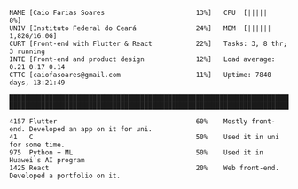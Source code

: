 ```shell
NAME [Caio Farias Soares                       13%]   CPU  [|||||                                     8%]
UNIV [Instituto Federal do Ceará               24%]   MEM  [||||||                           1,82G/16.0G]
CURT [Front-end with Flutter & React           22%]   Tasks: 3, 8 thr; 3 running
INTE [Front-end and product design             12%]   Load average: 0.21 0.17 0.14
CTTC [caiofasoares@gmail.com                   11%]   Uptime: 7840 days, 13:21:49

█████████████████████████████████████████████████████████████████████████████████████████████████████████
█████████████████████████████████████████████████████████████████████████████████████████████████████████

4157 Flutter                                   60%    Mostly front-end. Developed an app on it for uni.
41   C                                         50%    Used it in uni for some time.
975  Python + ML                               50%    Used it in Huawei's AI program
1425 React                                     20%    Web front-end. Developed a portfolio on it.

```

<!---
- 👋 Hi, I’m @CaioFaSoares
- 👀 I’m interested in ...
- 🌱 I’m currently learning ...
- 💞️ I’m looking to collaborate on ...
- 📫 How to reach me ...
--->

<!---
CaioFaSoares/CaioFaSoares is a ✨ special ✨ repository because its `README.md` (this file) appears on your GitHub profile.
You can click the Preview link to take a look at your changes.
--->
